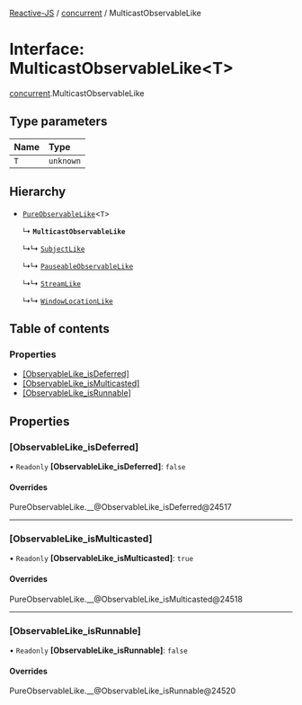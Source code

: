 [Reactive-JS](../README.md) / [concurrent](../modules/concurrent.md) / MulticastObservableLike

# Interface: MulticastObservableLike<T\>

[concurrent](../modules/concurrent.md).MulticastObservableLike

## Type parameters

| Name | Type |
| :------ | :------ |
| `T` | `unknown` |

## Hierarchy

- [`PureObservableLike`](concurrent.PureObservableLike.md)<`T`\>

  ↳ **`MulticastObservableLike`**

  ↳↳ [`SubjectLike`](concurrent.SubjectLike.md)

  ↳↳ [`PauseableObservableLike`](concurrent.PauseableObservableLike.md)

  ↳↳ [`StreamLike`](concurrent.StreamLike.md)

  ↳↳ [`WindowLocationLike`](integrations_web.WindowLocationLike.md)

## Table of contents

### Properties

- [[ObservableLike\_isDeferred]](concurrent.MulticastObservableLike.md#[observablelike_isdeferred])
- [[ObservableLike\_isMulticasted]](concurrent.MulticastObservableLike.md#[observablelike_ismulticasted])
- [[ObservableLike\_isRunnable]](concurrent.MulticastObservableLike.md#[observablelike_isrunnable])

## Properties

### [ObservableLike\_isDeferred]

• `Readonly` **[ObservableLike\_isDeferred]**: ``false``

#### Overrides

PureObservableLike.\_\_@ObservableLike\_isDeferred@24517

___

### [ObservableLike\_isMulticasted]

• `Readonly` **[ObservableLike\_isMulticasted]**: ``true``

#### Overrides

PureObservableLike.\_\_@ObservableLike\_isMulticasted@24518

___

### [ObservableLike\_isRunnable]

• `Readonly` **[ObservableLike\_isRunnable]**: ``false``

#### Overrides

PureObservableLike.\_\_@ObservableLike\_isRunnable@24520
